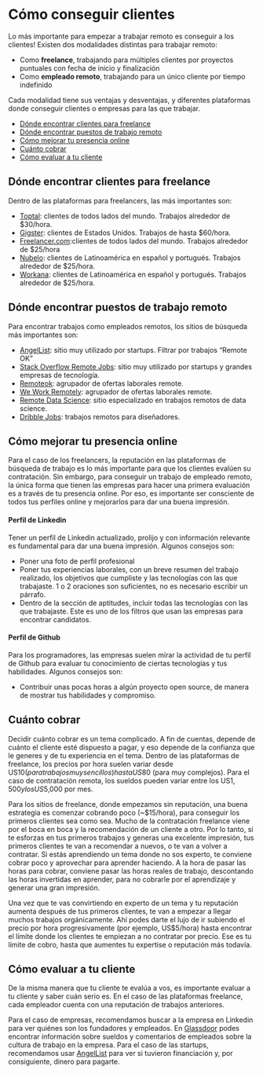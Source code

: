 # Cómo conseguir clientes

Lo más importante para empezar a trabajar remoto es conseguir a los clientes! Existen dos modalidades distintas para trabajar remoto: 
- Como <b>freelance</b>, trabajando para múltiples clientes por proyectos puntuales con fecha de inicio y finalización
- Como <b>empleado remoto</b>, trabajando para un único cliente por tiempo indefinido

Cada modalidad tiene sus ventajas y desventajas, y diferentes plataformas donde conseguir clientes o empresas para las que trabajar.

- [Dónde encontrar clientes para freelance](#dónde-encontrar-clientes-para-freelance)
- [Dónde encontrar puestos de trabajo remoto](#dónde-encontrar-puestos-de-trabajo-remoto)
- [Cómo mejorar tu presencia online](#cómo-mejorar-tu-presencia-online)
- [Cuánto cobrar](#cuánto-cobrar)
- [Cómo evaluar a tu cliente](#cómo-evaluar-a-tu-cliente)

## Dónde encontrar clientes para freelance
Dentro de las plataformas para freelancers, las más importantes son:
- [Toptal](https://www.toptal.com/): clientes de todos lados del mundo. Trabajos alrededor de $30/hora.
- [Gigster](http://gigster.com/): clientes de Estados Unidos. Trabajos de hasta $60/hora.
- [Freelancer.com](http://freelancer.com/):clientes de todos lados del mundo. Trabajos alrededor de $25/hora
- [Nubelo](http://www.nubelo.com/): clientes de Latinoamérica en español y portugués. Trabajos alrededor de $25/hora.
- [Workana](https://www.workana.com/en): clientes de Latinoamérica en español y portugués. Trabajos alrededor de $25/hora.

## Dónde encontrar puestos de trabajo remoto
Para encontrar trabajos como empleados remotos, los sitios de búsqueda más importantes son:
- [AngelList](https://angel.co/jobs): sitio muy utilizado por startups. Filtrar por trabajos “Remote OK”
- [Stack Overflow Remote Jobs](http://stackoverflow.com/jobs?allowsremote=True): sitio muy utilizado por startups y grandes empresas de tecnología. 
- [Remoteok](https://remoteok.io/): agrupador de ofertas laborales remote.
- [We Work Remotely](https://weworkremotely.com/): agrupador de ofertas laborales remote.
- [Remote Data Science](http://www.remotedatascience.com/): sitio especializado en trabajos remotos de data science.
- [Dribble Jobs](https://dribbble.com/jobs?location=Anywhere): trabajos remotos para diseñadores.

## Cómo mejorar tu presencia online
Para el caso de los freelancers, la reputación en las plataformas de búsqueda de trabajo es lo más importante para que los clientes evalúen su contratación. Sin embargo, para conseguir un trabajo de empleado remoto, la única forma que tienen las empresas para hacer una primera evaluación es a través de tu presencia online. Por eso, es importante ser consciente de todos tus perfiles online y mejorarlos para dar una buena impresión.

#### Perfil de Linkedin
Tener un perfil de Linkedin actualizado, prolijo y con información relevante es fundamental para dar una buena impresión. Algunos consejos son:
- Poner una foto de perfil profesional
- Poner tus experiencias laborales, con un breve resumen del trabajo realizado, los objetivos que cumpliste y las tecnologías con las que trabajaste. 1 o 2 oraciones son suficientes, no es necesario escribir un párrafo.
- Dentro de la sección de aptitudes, incluir todas las tecnologías con las que trabajaste. Este es uno de los filtros que usan las empresas para encontrar candidatos.

#### Perfil de Github
Para los programadores, las empresas suelen mirar la actividad de tu perfil de Github para evaluar tu conocimiento de ciertas tecnologías y tus habilidades. Algunos consejos son:
- Contribuir unas pocas horas a algún proyecto open source, de manera de mostrar tus habilidades y compromiso.

## Cuánto cobrar
Decidir cuánto cobrar es un tema complicado. A fin de cuentas, depende de cuánto el cliente esté dispuesto a pagar, y eso depende de la confianza que le generes y de tu experiencia en el tema. Dentro de las plataformas de freelance, los precios por hora suelen variar desde US$10 (para trabajos muy sencillos) hasta US$80 (para muy complejos). Para el caso de contratación remota, los sueldos pueden variar entre los US$1,500 y los US$5,000 por mes.

Para los sitios de freelance, donde empezamos sin reputación, una buena estrategia es comenzar cobrando poco (~$15/hora), para conseguir los primeros clientes sea como sea. Mucho de la contratación freelance viene por el boca en boca y la recomendación de un cliente a otro. Por lo tanto, si te esforzas en tus primeros trabajos y generas una excelente impresión, tus primeros clientes te van a recomendar a nuevos, o te van a volver a contratar. Si estás aprendiendo un tema donde no sos experto, te conviene cobrar poco y aprovechar para aprender haciendo. A la hora de pasar las horas para cobrar, conviene pasar las horas reales de trabajo, descontando las horas invertidas en aprender, para no cobrarle por el aprendizaje y generar una gran impresión. 

Una vez que te vas convirtiendo en experto de un tema y tu reputación aumenta después de tus primeros clientes, te van a empezar a llegar muchos trabajos orgánicamente. Ahí podes darte el lujo de ir subiendo el precio por hora progresivamente (por ejemplo, US$5/hora) hasta encontrar el límite donde los clientes te empiezan a no contratar por precio. Ese es tu límite de cobro, hasta que aumentes tu expertise o reputación más todavía.

## Cómo evaluar a tu cliente
De la misma manera que tu cliente te evalúa a vos, es importante evaluar a tu cliente y saber cuán serio es. En el caso de las plataformas freelance, cada empleador cuenta con una reputación de trabajos anteriores. 

Para el caso de empresas, recomendamos buscar a la empresa en Linkedin para ver quiénes son los fundadores y empleados. En [Glassdoor](https://www.glassdoor.com/index.htm) podes encontrar información sobre sueldos y comentarios de empleados sobre la cultura de trabajo en la empresa. Para el caso de las startups, recomendamos usar [AngelList](https://angel.co/) para ver si tuvieron financiación y, por consiguiente, dinero para pagarte.
